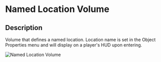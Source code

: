 # Named Location Volume

## Description

Volume that defines a named location. Location name is set in the Object Properties menu and will display on a player's HUD upon entering.

![Named Location Volume](../../../.gitbook/assets/images/objects/gameplay/volumes/named-location-volume.png)
